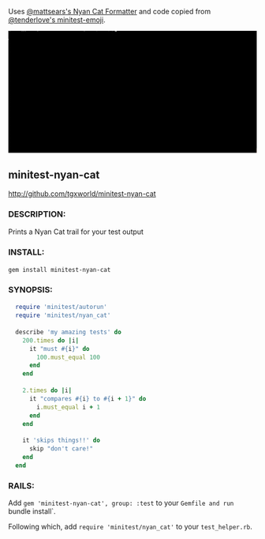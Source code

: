 Uses [@mattsears's Nyan Cat Formatter](https://github.com/mattsears/nyan-cat-formatter)
and code copied from [@tenderlove's minitest-emoji](https://github.com/tenderlove/minitest-emoji).

![](https://raw.githubusercontent.com/tgxworld/minitest-nyan-cat/master/minitest-nyan-cat.gif)

## minitest-nyan-cat

http://github.com/tgxworld/minitest-nyan-cat

### DESCRIPTION:

Prints a Nyan Cat trail for your test output

### INSTALL:

`gem install minitest-nyan-cat`

### SYNOPSIS:

```ruby
  require 'minitest/autorun'
  require 'minitest/nyan_cat'

  describe 'my amazing tests' do
    200.times do |i|
      it "must #{i}" do
        100.must_equal 100
      end
    end

    2.times do |i|
      it "compares #{i} to #{i + 1}" do
        i.must_equal i + 1
      end
    end

    it 'skips things!!' do
      skip "don't care!"
    end
  end
```

### RAILS:

Add `gem 'minitest-nyan-cat', group: :test` to your `Gemfile and run `bundle install`.

Following which, add `require 'minitest/nyan_cat'` to your `test_helper.rb`.
